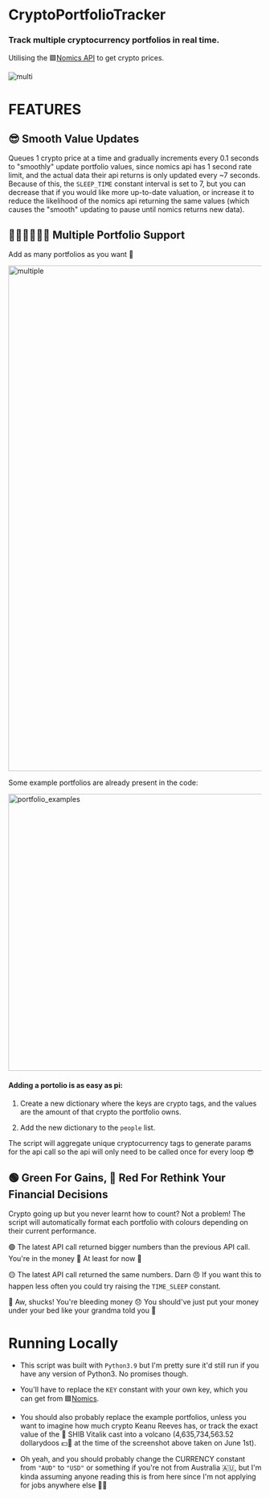 # CryptoPortfolioTracker


### Track multiple cryptocurrency portfolios in real time.

Utilising the 🟪[Nomics API](https://nomics.com/docs/#tag/Currencies) to get crypto prices.

![multi](https://user-images.githubusercontent.com/67545734/120918842-ec630200-c6f9-11eb-8e35-37bc0f42713c.gif)


# FEATURES

## 😎 Smooth Value Updates

Queues 1 crypto price at a time and gradually increments every 0.1 seconds to "smoothly" update portfolio values, since nomics api has 1 second rate limit, and the actual data their api returns is only updated every ~7 seconds. Because of this, the `SLEEP_TIME` constant interval is set to 7, but you can decrease that if you would like more up-to-date valuation, or increase it to reduce the likelihood of the nomics api returning the same values (which causes the "smooth" updating to pause until nomics returns new data).

## 🧑‍🤝‍🧑🧑‍🤝‍🧑 Multiple Portfolio Support

Add as many portfolios as you want 🤙

<img width="1004" alt="multiple" src="https://user-images.githubusercontent.com/67545734/120465594-7d2b9c00-c3e1-11eb-96f9-4fbab2bd30db.png">

Some example portfolios are already present in the code: 

<img width="550" alt="portfolio_examples" src="https://user-images.githubusercontent.com/67545734/120466153-1490ef00-c3e2-11eb-9688-e6d8b3fccdca.png">

#### Adding a portolio is as easy as pi:

1. Create a new dictionary where the keys are crypto tags, and the values are the amount of that crypto the portfolio owns. 

2. Add the new dictionary to the `people` list.

The script will aggregate unique cryptocurrency tags to generate params for the api call so the api will only need to be called once for every loop 😎

## 🟢 Green For Gains, 🔴 Red For Rethink Your Financial Decisions

Crypto going up but you never learnt how to count? 
Not a problem! The script will automatically format each portfolio with colours depending on their current performance.

🟢 The latest API call returned bigger numbers than the previous API call. You're in the money 🤑 At least for now 🤡

🟡 The latest API call returned the same numbers. Darn 😠 If you want this to happen less often you could try raising the `TIME_SLEEP` constant.

🔴 Aw, shucks! You're bleeding money 😞 You should've just put your money under your bed like your grandma told you 👵

# Running Locally

- This script was built with `Python3.9` but I'm pretty sure it'd still run if you have any version of Python3. No promises though.

- You'll have to replace the `KEY` constant with your own key, which you can get from 🟪[Nomics](https://p.nomics.com/cryptocurrency-bitcoin-api).

- You should also probably replace the example portfolios, unless you want to imagine how much crypto Keanu Reeves has, or track the exact value of the 🐶 SHIB Vitalik cast into a volcano (4,635,734,563.52 dollarydoos 💵🦘 at the time of the screenshot above taken on June 1st).

- Oh yeah, and you should probably change the CURRENCY constant from `"AUD"` to `"USD"` or something if you're not from Australia 🇦🇺, but I'm kinda assuming anyone reading this is from here since I'm not applying for jobs anywhere else 🤷‍♀️

